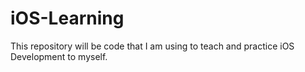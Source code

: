 # iOS-Learning
This repository will be code that I am using to teach and practice iOS Development to myself. 
